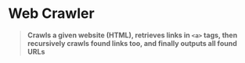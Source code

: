 # Web Crawler

> **Crawls a given website (HTML), retrieves links in `<a>` tags,
> then recursively crawls found links too, and finally outputs all found URLs**
